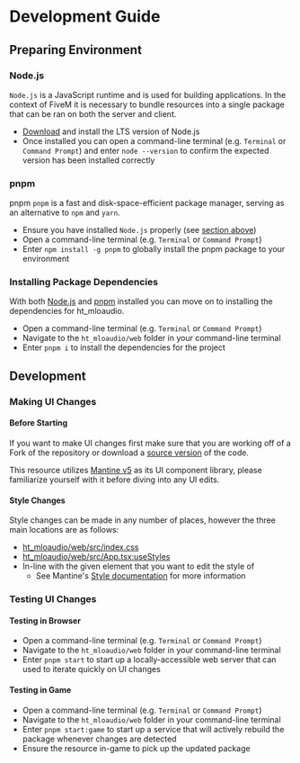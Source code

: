 # Development Guide

## Preparing Environment

### Node.js

`Node.js` is a JavaScript runtime and is used for building applications. In the context of FiveM it is necessary to bundle resources into a single package that can be ran on both the server and client.

- [Download](https://nodejs.org/en) and install the LTS version of Node.js
- Once installed you can open a command-line terminal (e.g. `Terminal` or `Command Prompt`) and enter `node --version` to confirm the expected version has been installed correctly

### pnpm

pnpm
`pnpm` is a fast and disk-space-efficient package manager, serving as an alternative to `npm` and `yarn`.

- Ensure you have installed `Node.js` properly (see [section above](#nodejs))
- Open a command-line terminal (e.g. `Terminal` or `Command Prompt`)
- Enter `npm install -g pnpm` to globally install the pnpm package to your environment

### Installing Package Dependencies

With both [Node.js](#nodejs) and [pnpm](#pnpm) installed you can move on to installing the dependencies for ht_mloaudio.

- Open a command-line terminal (e.g. `Terminal` or `Command Prompt`)
- Navigate to the `ht_mloaudio/web` folder in your command-line terminal
- Enter `pnpm i` to install the dependencies for the project

## Development

### Making UI Changes

#### Before Starting

If you want to make UI changes first make sure that you are working off of a Fork of the repository or download a [source version](https://github.com/Hedgehog-Technologies/ht_mloaudio/archive/refs/heads/main.zip) of the code.

This resource utilizes [Mantine v5](https://v5.mantine.dev/) as its UI component library, please familiarize yourself with it before diving into any UI edits.

#### Style Changes

Style changes can be made in any number of places, however the three main locations are as follows:

- [ht_mloaudio/web/src/index.css](../web/src/index.css)
- [ht_mloaudio/web/src/App.tsx:useStyles](../web/src/App.tsx#L13)
- In-line with the given element that you want to edit the style of
   - See Mantine's [Style documentation](https://v5.mantine.dev/styles/sx/) for more information

### Testing UI Changes

#### Testing in Browser

- Open a command-line terminal (e.g. `Terminal` or `Command Prompt`)
- Navigate to the `ht_mloaudio/web` folder in your command-line terminal
- Enter `pnpm start` to start up a locally-accessible web server that can used to iterate quickly on UI changes

#### Testing in Game

- Open a command-line terminal (e.g. `Terminal` or `Command Prompt`)
- Navigate to the `ht_mloaudio/web` folder in your command-line terminal
- Enter `pnpm start:game` to start up a service that will actively rebuild the package whenever changes are detected
- Ensure the resource in-game to pick up the updated package
